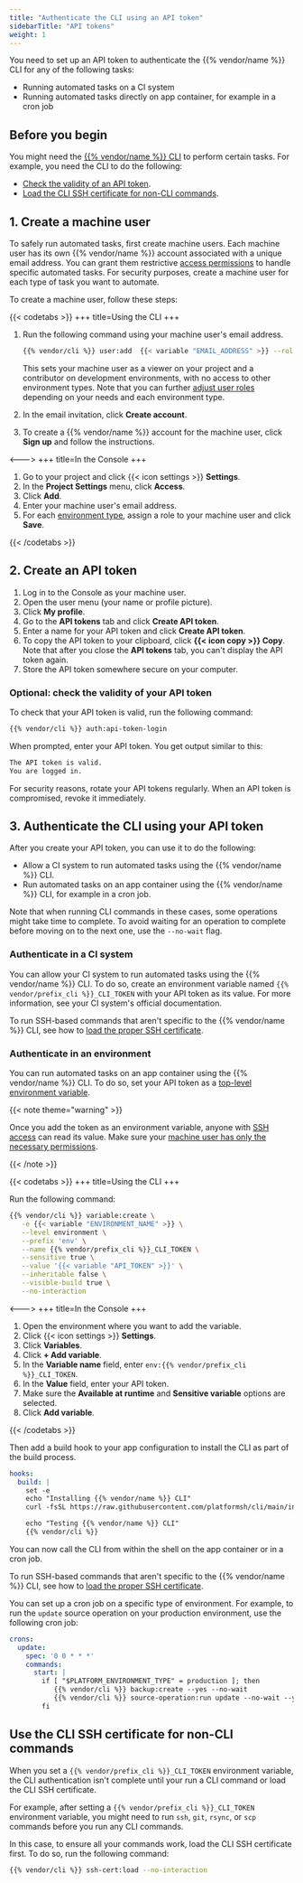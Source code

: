 ```yaml
---
title: "Authenticate the CLI using an API token"
sidebarTitle: "API tokens"
weight: 1
---
```


You need to set up an API token to authenticate the {{% vendor/name %}} CLI for any of the following tasks:
- Running automated tasks on a CI system
- Running automated tasks directly on app container, for example in a cron job

## Before you begin

You might need the [{{% vendor/name %}} CLI](../cli/_index.md) to perform certain tasks.
For example, you need the CLI to do the following:
- [Check the validity of an API token](#optional-check-the-validity-of-your-api-token).
- [Load the CLI SSH certificate for non-CLI commands](#use-the-cli-ssh-certificate-for-non-cli-commands).


## 1. Create a machine user

To safely run automated tasks, first create machine users.
Each machine user has its own {{% vendor/name %}} account associated with a unique email address.
You can grant them restrictive [access permissions](../users.md) to handle specific automated tasks.
For security purposes, create a machine user for each type of task you want to automate.

To create a machine user, follow these steps:

{{< codetabs >}}
+++
title=Using the CLI
+++

1. Run the following command using your machine user's email address.
   ```bash
   {{% vendor/cli %}} user:add  {{< variable "EMAIL_ADDRESS" >}} --role viewer --role development:contributor
   ```
   This sets your machine user as a viewer on your project and a contributor on development environments,
   with no access to other environment types.
   Note that you can further [adjust user roles](../users.md#environment-type-roles) depending on your needs and each environment type.

2. In the email invitation, click **Create account**.
3. To create a {{% vendor/name %}} account for the machine user, click **Sign up** and follow the instructions.

<--->
+++
title=In the Console
+++

1. Go to your project and click {{< icon settings >}} **Settings**.
2. In the **Project Settings** menu, click **Access**.
3. Click **Add**.
4. Enter your machine user's email address.
5. For each [environment type](../users.md#environment-type-roles), assign a role to your machine user and click **Save**.

{{< /codetabs >}}


## 2. Create an API token

1. Log in to the Console as your machine user.
2. Open the user menu (your name or profile picture).
3. Click **My profile**.
4. Go to the **API tokens** tab and click **Create API token**.
5. Enter a name for your API token and click **Create API token**.
6. To copy the API token to your clipboard, click **{{< icon copy >}} Copy**.
   Note that after you close the **API tokens** tab, you can't display the API token again.
7. Store the API token somewhere secure on your computer.

### Optional: check the validity of your API token

To check that your API token is valid, run the following command:

```bash
{{% vendor/cli %}} auth:api-token-login
```

When prompted, enter your API token.
You get output similar to this:

```bash
The API token is valid.
You are logged in.
```

For security reasons, rotate your API tokens regularly.
When an API token is compromised, revoke it immediately.

## 3. Authenticate the CLI using your API token

After you create your API token, you can use it to do the following:

-  Allow a CI system to run automated tasks using the {{% vendor/name %}} CLI.
-  Run automated tasks on an app container using the {{% vendor/name %}} CLI,
   for example in a cron job.

Note that when running CLI commands in these cases,
some operations might take time to complete.
To avoid waiting for an operation to complete before moving on to the next one,
use the `--no-wait` flag.

### Authenticate in a CI system

<!-- @todo: CLI_TOKEN variable for Upsun -->
You can allow your CI system to run automated tasks using the {{% vendor/name %}} CLI.
To do so, create an environment variable named `{{% vendor/prefix_cli %}}_CLI_TOKEN` with your API token as its value.
For more information, see your CI system's official documentation.

To run SSH-based commands that aren't specific to the {{% vendor/name %}} CLI,
see how to [load the proper SSH certificate](#use-the-cli-ssh-certificate-for-non-cli-commands).

### Authenticate in an environment

You can run automated tasks on an app container using the {{% vendor/name %}} CLI.
To do so, set your API token as a [top-level environment variable](../../development/variables/_index.md#top-level-environment-variables).

{{< note theme="warning" >}}

Once you add the token as an environment variable,
anyone with [SSH access](../../development/ssh/_index.md) can read its value.
Make sure your [machine user has only the necessary permissions](#1-create-a-machine-user).

{{< /note >}}

{{< codetabs >}}
+++
title=Using the CLI
+++

Run the following command:
<!-- @todo: CLI_TOKEN variable for Upsun -->
```bash
{{% vendor/cli %}} variable:create \
   -e {{< variable "ENVIRONMENT_NAME" >}} \
   --level environment \
   --prefix 'env' \
   --name {{% vendor/prefix_cli %}}_CLI_TOKEN \
   --sensitive true \
   --value '{{< variable "API_TOKEN" >}}' \
   --inheritable false \
   --visible-build true \
   --no-interaction
```

<--->
+++
title=In the Console
+++

1. Open the environment where you want to add the variable.
2. Click {{< icon settings >}} **Settings**.
3. Click **Variables**.
4. Click **+ Add variable**.
5. In the **Variable name** field, enter `env:{{% vendor/prefix_cli %}}_CLI_TOKEN`.
6. In the **Value** field, enter your API token.
7. Make sure the **Available at runtime** and **Sensitive variable** options are selected.
8. Click **Add variable**.

{{< /codetabs >}}

Then add a build hook to your app configuration to install the CLI as part of the build process.

<!-- @todo: CLI installation path for CI -->
```yaml {configFile="app"}
hooks:
  build: |
    set -e
    echo "Installing {{% vendor/name %}} CLI"
    curl -fsSL https://raw.githubusercontent.com/platformsh/cli/main/installer.sh | bash

    echo "Testing {{% vendor/name %}} CLI"
    {{% vendor/cli %}}
```

You can now call the CLI from within the shell on the app container or in a cron job.

To run SSH-based commands that aren't specific to the {{% vendor/name %}} CLI,
see how to [load the proper SSH certificate](#use-the-cli-ssh-certificate-for-non-cli-commands).

You can set up a cron job on a specific type of environment.
For example, to run the `update` source operation on your production environment,
use the following cron job:

```yaml {configFile="app"}
crons:
  update:
    spec: '0 0 * * *'
    commands:
      start: |
        if [ "$PLATFORM_ENVIRONMENT_TYPE" = production ]; then
           {{% vendor/cli %}} backup:create --yes --no-wait
           {{% vendor/cli %}} source-operation:run update --no-wait --yes
        fi
```

## Use the CLI SSH certificate for non-CLI commands

When you set a `{{% vendor/prefix_cli %}}_CLI_TOKEN` environment variable,
the CLI authentication isn't complete until your run a CLI command
or load the CLI SSH certificate.

For example, after setting a `{{% vendor/prefix_cli %}}_CLI_TOKEN` environment variable,
you might need to run `ssh`, `git`, `rsync`, or `scp` commands before you run any CLI commands.

In this case, to ensure all your commands work, load the CLI SSH certificate first.
To do so, run the following command:

```bash
{{% vendor/cli %}} ssh-cert:load --no-interaction
```
